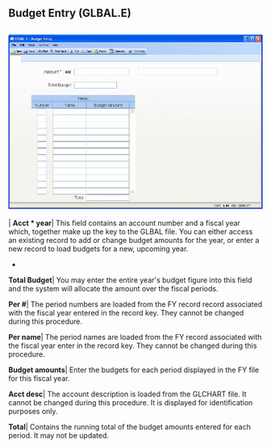 ## Budget Entry (GLBAL.E)
<PageHeader />

##

![](./GLBAL-E-1.jpg)

| **Acct * year**|  This field contains an account number and a fiscal year
which, together make up the key to the GLBAL file. You can either access an
existing record to add or change budget amounts for the year, or enter a new
record to load budgets for a new, upcoming year.

-  
**Total Budget**|  You may enter the entire year's budget figure into this
field and the system will allocate the amount over the fiscal periods.

**Per #**|  The period numbers are loaded from the FY record record associated
with the fiscal year entered in the record key. They cannot be changed during
this procedure.

**Per name**|  The period names are loaded from the FY record associated with
the fiscal year enter in the record key. They cannot be changed during this
procedure.

**Budget amounts**|  Enter the budgets for each period displayed in the FY
file for this fiscal year.

**Acct desc**|  The account description is loaded from the GLCHART file. It
cannot be changed during this procedure. It is displayed for identification
purposes only.

**Total**|  Contains the running total of the budget amounts entered for each
period. It may not be updated.


<badge text= "Version 8.10.57 " vertical="middle" />

<PageFooter />
